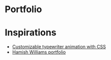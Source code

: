 # Portfolio

# Inspirations

- [Customizable typewriter animation with CSS](https://www.youtube.com/watch?v=w1nhwUGsG6M)
- [Hamish Williams portfolio](https://hamishw.com/#intro)
